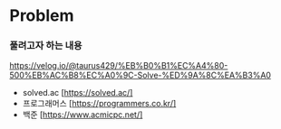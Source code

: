 # Problem

### 풀려고자 하는 내용
https://velog.io/@taurus429/%EB%B0%B1%EC%A4%80-500%EB%AC%B8%EC%A0%9C-Solve-%ED%9A%8C%EA%B3%A0
- solved.ac [https://solved.ac/]
- 프로그래머스 [https://programmers.co.kr/]
- 백준 [https://www.acmicpc.net/]
